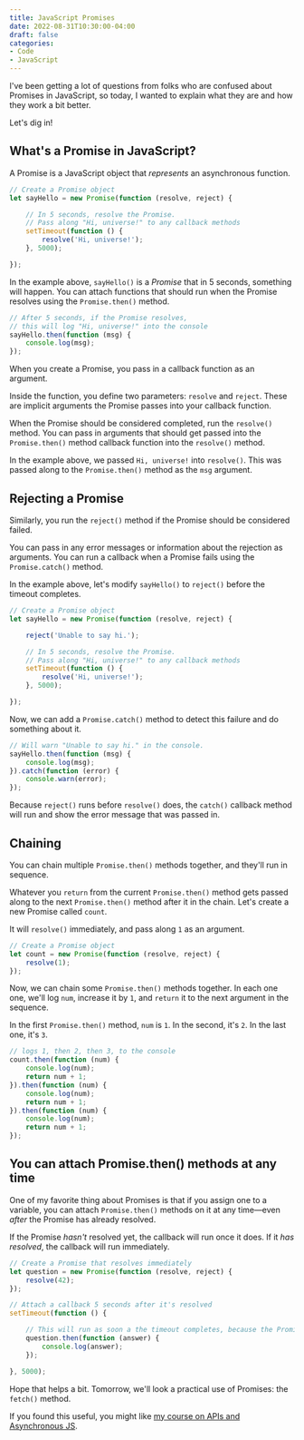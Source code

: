 ```yaml
---
title: JavaScript Promises
date: 2022-08-31T10:30:00-04:00
draft: false
categories:
- Code
- JavaScript
---
```


I've been getting a lot of questions from folks who are confused about Promises in JavaScript, so today, I wanted to explain what they are and how they work a bit better.

Let's dig in!

## What's a Promise in JavaScript?

A Promise is a JavaScript object that _represents_ an asynchronous function.

```js
// Create a Promise object
let sayHello = new Promise(function (resolve, reject) {

	// In 5 seconds, resolve the Promise.
	// Pass along "Hi, universe!" to any callback methods
	setTimeout(function () {
		resolve('Hi, universe!');
	}, 5000);

});
```

In the example above, `sayHello()` is a *Promise* that in 5 seconds, something will happen. You can attach functions that should run when the Promise resolves using the `Promise.then()` method.

```js
// After 5 seconds, if the Promise resolves,
// this will log "Hi, universe!" into the console
sayHello.then(function (msg) {
	console.log(msg);
});
```

When you create a Promise, you pass in a callback function as an argument.

Inside the function, you define two parameters: `resolve` and `reject`. These are implicit arguments the Promise passes into your callback function.

When the Promise should be considered completed, run the `resolve()` method. You can pass in arguments that should get passed into the `Promise.then()` method callback function into the `resolve()` method.

In the example above, we passed `Hi, universe!` into `resolve()`. This was passed along to the `Promise.then()` method as the `msg` argument.

## Rejecting a Promise

Similarly, you run the `reject()` method if the Promise should be considered failed.

You can pass in any error messages or information about the rejection as arguments. You can run a callback when a Promise fails using the `Promise.catch()` method.

In the example above, let's modify `sayHello()` to `reject()` before the timeout completes.

```js
// Create a Promise object
let sayHello = new Promise(function (resolve, reject) {

	reject('Unable to say hi.');

	// In 5 seconds, resolve the Promise.
	// Pass along "Hi, universe!" to any callback methods
	setTimeout(function () {
		resolve('Hi, universe!');
	}, 5000);

});
```

Now, we can add a `Promise.catch()` method to detect this failure and do something about it.

```js
// Will warn "Unable to say hi." in the console.
sayHello.then(function (msg) {
	console.log(msg);
}).catch(function (error) {
	console.warn(error);
});
```

Because `reject()` runs before `resolve()` does, the `catch()` callback method will run and show the error message that was passed in.

## Chaining

You can chain multiple `Promise.then()` methods together, and they'll run in sequence.

Whatever you `return` from the current `Promise.then()` method gets passed along to the next `Promise.then()` method after it in the chain. Let's create a new Promise called `count`.

It will `resolve()` immediately, and pass along `1` as an argument.

```js
// Create a Promise object
let count = new Promise(function (resolve, reject) {
	resolve(1);
});
```

Now, we can chain some `Promise.then()` methods together. In each one one, we'll log `num`, increase it by `1`, and `return` it to the next argument in the sequence.

In the first `Promise.then()` method, `num` is `1`. In the second, it's `2`. In the last one, it's `3`.

```js
// logs 1, then 2, then 3, to the console
count.then(function (num) {
	console.log(num);
	return num + 1;
}).then(function (num) {
	console.log(num);
	return num + 1;
}).then(function (num) {
	console.log(num);
	return num + 1;
});
```

## You can attach Promise.then() methods at any time

One of my favorite thing about Promises is that if you assign one to a variable, you can attach `Promise.then()` methods on it at any time&mdash;even *after* the Promise has already resolved.

If the Promise *hasn't* resolved yet, the callback will run once it does. If it *has resolved*, the callback will run immediately.

```js
// Create a Promise that resolves immediately
let question = new Promise(function (resolve, reject) {
	resolve(42);
});

// Attach a callback 5 seconds after it's resolved
setTimeout(function () {

	// This will run as soon a the timeout completes, because the Promise has already resolved
	question.then(function (answer) {
		console.log(answer);
	});

}, 5000);
```

Hope that helps a bit. Tomorrow, we'll look a practical use of Promises: the `fetch()` method.

If you found this useful, you might like [my course on APIs and Asynchronous JS](https://vanillajsguides.com/apis/).
